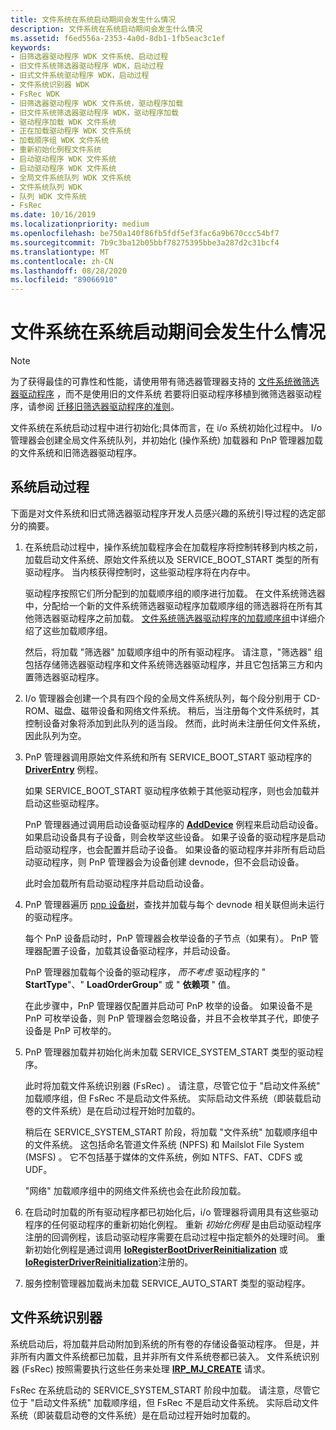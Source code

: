 ```yaml
---
title: 文件系统在系统启动期间会发生什么情况
description: 文件系统在系统启动期间会发生什么情况
ms.assetid: f6ed556a-2353-4a0d-8db1-1fb5eac3c1ef
keywords:
- 旧筛选器驱动程序 WDK 文件系统、启动过程
- 旧文件系统筛选器驱动程序 WDK，启动过程
- 旧式文件系统驱动程序 WDK，启动过程
- 文件系统识别器 WDK
- FsRec WDK
- 旧筛选器驱动程序 WDK 文件系统，驱动程序加载
- 旧文件系统筛选器驱动程序 WDK，驱动程序加载
- 驱动程序加载 WDK 文件系统
- 正在加载驱动程序 WDK 文件系统
- 加载顺序组 WDK 文件系统
- 重新初始化例程文件系统
- 启动驱动程序 WDK 文件系统
- 启动驱动程序 WDK 文件系统
- 全局文件系统队列 WDK 文件系统
- 文件系统队列 WDK
- 队列 WDK 文件系统
- FsRec
ms.date: 10/16/2019
ms.localizationpriority: medium
ms.openlocfilehash: be750a140f86fb5fdf5ef3fac6a9b670ccc54bf7
ms.sourcegitcommit: 7b9c3ba12b05bbf78275395bbe3a287d2c31bcf4
ms.translationtype: MT
ms.contentlocale: zh-CN
ms.lasthandoff: 08/28/2020
ms.locfileid: "89066910"
---
```

# <a name="what-happens-to-file-systems-during-system-boot"></a>文件系统在系统启动期间会发生什么情况

> [!NOTE]
> 为了获得最佳的可靠性和性能，请使用带有筛选器管理器支持的 [文件系统微筛选器驱动程序](./filter-manager-concepts.md) ，而不是使用旧的文件系统 若要将旧驱动程序移植到微筛选器驱动程序，请参阅 [迁移旧筛选器驱动程序的准则](guidelines-for-porting-legacy-filter-drivers.md)。

文件系统在系统启动过程中进行初始化;具体而言，在 i/o 系统初始化过程中。 I/o 管理器会创建全局文件系统队列，并初始化 (操作系统) 加载器和 PnP 管理器加载的文件系统和旧筛选器驱动程序。

## <a name="system-boot-process"></a>系统启动过程

下面是对文件系统和旧式筛选器驱动程序开发人员感兴趣的系统引导过程的选定部分的摘要。

1. 在系统启动过程中，操作系统加载程序会在加载程序将控制转移到内核之前，加载启动文件系统、原始文件系统以及 SERVICE_BOOT_START 类型的所有驱动程序。 当内核获得控制时，这些驱动程序将在内存中。

   驱动程序按照它们所分配到的加载顺序组的顺序进行加载。 在文件系统筛选器中，分配给一个新的文件系统筛选器驱动程序加载顺序组的筛选器将在所有其他筛选器驱动程序之前加载。 [文件系统筛选器驱动程序的加载顺序组](load-order-groups-for-file-system-filter-drivers.md)中详细介绍了这些加载顺序组。

   然后，将加载 "筛选器" 加载顺序组中的所有驱动程序。 请注意，"筛选器" 组包括存储筛选器驱动程序和文件系统筛选器驱动程序，并且它包括第三方和内置筛选器驱动程序。

2. I/o 管理器会创建一个具有四个段的全局文件系统队列，每个段分别用于 CD-ROM、磁盘、磁带设备和网络文件系统。 稍后，当注册每个文件系统时，其控制设备对象将添加到此队列的适当段。 然而，此时尚未注册任何文件系统，因此队列为空。

3. PnP 管理器调用原始文件系统和所有 SERVICE_BOOT_START 驱动程序的 [**DriverEntry**](/windows-hardware/drivers/ddi/wdm/nc-wdm-driver_initialize) 例程。

   如果 SERVICE_BOOT_START 驱动程序依赖于其他驱动程序，则也会加载并启动这些驱动程序。

   PnP 管理器通过调用启动设备驱动程序的 [**AddDevice**](/windows-hardware/drivers/ddi/wdm/nc-wdm-driver_add_device) 例程来启动启动设备。 如果启动设备具有子设备，则会枚举这些设备。 如果子设备的驱动程序是启动启动驱动程序，也会配置并启动子设备。 如果设备的驱动程序并非所有启动启动驱动程序，则 PnP 管理器会为设备创建 devnode，但不会启动设备。

   此时会加载所有启动驱动程序并启动启动设备。

4. PnP 管理器遍历 [pnp 设备树](../kernel/device-tree.md)，查找并加载与每个 devnode 相关联但尚未运行的驱动程序。

   每个 PnP 设备启动时，PnP 管理器会枚举设备的子节点（如果有）。 PnP 管理器配置子设备，加载其设备驱动程序，并启动设备。

   PnP 管理器加载每个设备的驱动程序， *而不考虑* 驱动程序的 " **StartType**"、" **LoadOrderGroup**" 或 " **依赖项** " 值。

   在此步骤中，PnP 管理器仅配置并启动可 PnP 枚举的设备。 如果设备不是 PnP 可枚举设备，则 PnP 管理器会忽略设备，并且不会枚举其子代，即使子设备是 PnP 可枚举的。

5. PnP 管理器加载并初始化尚未加载 SERVICE_SYSTEM_START 类型的驱动程序。

   此时将加载文件系统识别器 (FsRec) 。 请注意，尽管它位于 "启动文件系统" 加载顺序组，但 FsRec 不是启动文件系统。 实际启动文件系统（即装载启动卷的文件系统）是在启动过程开始时加载的。

   稍后在 SERVICE_SYSTEM_START 阶段，将加载 "文件系统" 加载顺序组中的文件系统。 这包括命名管道文件系统 (NPFS) 和 Mailslot File System (MSFS) 。 它不包括基于媒体的文件系统，例如 NTFS、FAT、CDFS 或 UDF。

   "网络" 加载顺序组中的网络文件系统也会在此阶段加载。

6. 在启动时加载的所有驱动程序都已初始化后，i/o 管理器将调用具有这些驱动程序的任何驱动程序的重新初始化例程。 重新 *初始化例程* 是由启动驱动程序注册的回调例程，该启动驱动程序需要在启动过程中指定额外的处理时间。 重新初始化例程是通过调用 [**IoRegisterBootDriverReinitialization**](/windows-hardware/drivers/ddi/ntddk/nf-ntddk-ioregisterbootdriverreinitialization) 或 [**IoRegisterDriverReinitialization**](/windows-hardware/drivers/ddi/ntddk/nf-ntddk-ioregisterdriverreinitialization)注册的。

7. 服务控制管理器加载尚未加载 SERVICE_AUTO_START 类型的驱动程序。

## <a name="file-system-recognizer"></a>文件系统识别器

系统启动后，将加载并启动附加到系统的所有卷的存储设备驱动程序。 但是，并非所有内置文件系统都已加载，且并非所有文件系统卷都已装入。 文件系统识别器 (FsRec) 按照需要执行这些任务来处理 [**IRP_MJ_CREATE**](./irp-mj-create.md) 请求。

FsRec 在系统启动的 SERVICE_SYSTEM_START 阶段中加载。 请注意，尽管它位于 "启动文件系统" 加载顺序组，但 FsRec 不是启动文件系统。 实际启动文件系统（即装载启动卷的文件系统）是在启动过程开始时加载的。